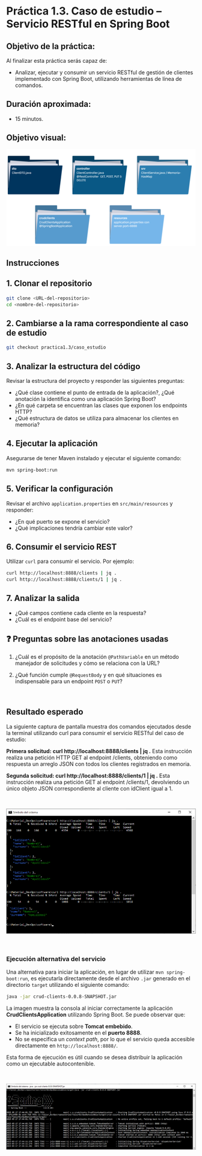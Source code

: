# Práctica 1.3. Caso de estudio – Servicio RESTful en Spring Boot

## Objetivo de la práctica:
Al finalizar esta práctica serás capaz de:
- Analizar, ejecutar y consumir un servicio RESTful de gestión de clientes implementado con Spring Boot, utilizando herramientas de línea de comandos.

## Duración aproximada:
- 15 minutos.

## Objetivo visual:

![Estructura Spring Boot](../images/i3.png)


## Instrucciones

## 1. **Clonar el repositorio**

   ```bash
   git clone <URL-del-repositorio>
   cd <nombre-del-repositorio>
   ```

## 2. **Cambiarse a la rama correspondiente al caso de estudio**

   ```bash
   git checkout practica1.3/caso_estudio
   ```

## 3. **Analizar la estructura del código**
   Revisar la estructura del proyecto y responder las siguientes preguntas:

   * ¿Qué clase contiene el punto de entrada de la aplicación?, ¿Qué anotación la identifica como una aplicación Spring Boot?
   * ¿En qué carpeta se encuentran las clases que exponen los endpoints HTTP?
   * ¿Qué estructura de datos se utiliza para almacenar los clientes en memoria?

## 4. **Ejecutar la aplicación**
   Asegurarse de tener Maven instalado y ejecutar el siguiente comando:

   ```bash
   mvn spring-boot:run
   ```

## 5. **Verificar la configuración**
   Revisar el archivo `application.properties` en `src/main/resources` y responder:

   * ¿En qué puerto se expone el servicio?
   * ¿Qué implicaciones tendría cambiar este valor?

## 6. **Consumir el servicio REST**
   Utilizar `curl` para consumir el servicio. Por ejemplo:

   ```bash
   curl http://localhost:8888/clients | jq .
   curl http://localhost:8888/clients/1 | jq .
   ```

## 7. **Analizar la salida**

   * ¿Qué campos contiene cada cliente en la respuesta?
   * ¿Cuál es el endpoint base del servicio?


## ❓ Preguntas sobre las anotaciones usadas

1. ¿Cuál es el propósito de la anotación `@PathVariable` en un método manejador de solicitudes y cómo se relaciona con la URL?

2. ¿Qué función cumple `@RequestBody` y en qué situaciones es indispensable para un endpoint `POST` o `PUT`?

<br/>

## Resultado esperado

La siguiente captura de pantalla muestra dos comandos ejecutados desde la terminal utilizando curl para consumir el servicio RESTful del caso de estudio:

**Primera solicitud: curl http://localhost:8888/clients | jq .**
Esta instrucción realiza una petición HTTP GET al endpoint /clients, obteniendo como respuesta un arreglo JSON con todos los clientes registrados en memoria.

**Segunda solicitud: curl http://localhost:8888/clients/1 | jq .**
Esta instrucción realiza una petición GET al endpoint /clients/1, devolviendo un único objeto JSON correspondiente al cliente con idClient igual a 1.

<br/>

![curl & jq](../images/i2.png)

<br/>

### Ejecución alternativa del servicio

Una alternativa para iniciar la aplicación, en lugar de utilizar `mvn spring-boot:run`, es ejecutarla directamente desde el archivo `.jar` generado en el directorio `target` utilizando el siguiente comando:

```bash
java -jar crud-clients-0.0.8-SNAPSHOT.jar
```

La imagen muestra la consola al iniciar correctamente la aplicación **CrudClientsApplication** utilizando Spring Boot. Se puede observar que:

* El servicio se ejecuta sobre **Tomcat embebido**.
* Se ha inicializado exitosamente en el **puerto 8888**.
* No se especifica un *context path*, por lo que el servicio queda accesible directamente en `http://localhost:8888/`.

Esta forma de ejecución es útil cuando se desea distribuir la aplicación como un ejecutable autocontenible.


<br/>

![java -jar ](../images/i1.png)
